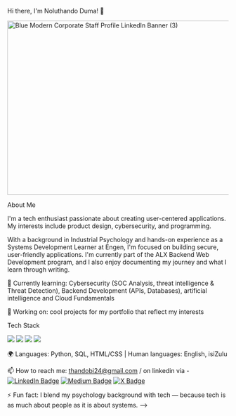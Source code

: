 Hi there, I'm Noluthando Duma! 👋

<img width="1584" height="396" alt="Blue Modern Corporate Staff Profile LinkedIn Banner (3)" src="https://github.com/user-attachments/assets/4cbcc87f-34a7-4900-baeb-322a17e70fc5" />


About Me 

I'm a tech enthusiast passionate about creating user-centered applications. My interests include product design, cybersecurity, and programming.

With a background in Industrial Psychology and hands-on experience as a Systems Development Learner at Engen, I'm focused on building secure, user-friendly applications.
I'm currently part of the ALX Backend Web Development program, and I also enjoy documenting my journey and what I learn through writing. 

🌱 Currently learning: Cybersecurity (SOC Analysis, threat intelligence & Threat Detection), Backend Development (APIs, Databases), artificial intelligence and Cloud Fundamentals

🔭 Working on: cool projects for my portfolio that reflect my interests 
              

 Tech Stack
<p>
  <!-- Example: -->
  <img src="https://img.shields.io/badge/Python-3776AB?style=for-the-badge&logo=python&logoColor=white" />
  <img src="https://img.shields.io/badge/HTML5-E34F26?style=for-the-badge&logo=html5&logoColor=white" />
  <img src="https://img.shields.io/badge/Supabase-3ECF8E?style=for-the-badge&logo=supabase&logoColor=white" />
  <img src="https://img.shields.io/badge/Linux-FCC624?style=for-the-badge&logo=linux&logoColor=black" />
</p>


🌍 Languages: Python, SQL, HTML/CSS | Human languages: English, isiZulu

📫 How to reach me: thandobi24@gmail.com / on linkedin via - 
[![LinkedIn Badge](https://img.shields.io/badge/LinkedIn-0A66C2?style=for-the-badge&logo=linkedin&logoColor=white)](https://www.linkedin.com/in/noluthando-duma-053b90262/)
[![Medium Badge](https://img.shields.io/badge/Medium-12100E?style=for-the-badge&logo=medium&logoColor=white)](https://medium.com/@thandobi24)
[![X Badge](https://img.shields.io/badge/X-000000?style=for-the-badge&logo=x&logoColor=white)](https://x.com/ThandoD81654)


⚡ Fun fact: I blend my psychology background with tech — because tech is as much about people as it is about systems.
-->


